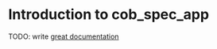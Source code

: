 # Introduction to cob_spec_app

TODO: write [great documentation](http://jacobian.org/writing/what-to-write/)
